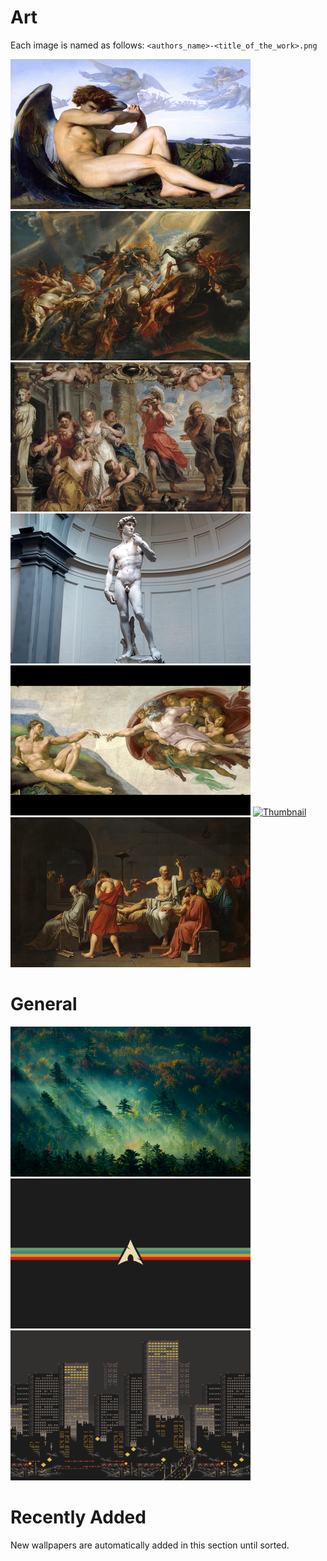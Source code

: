 # Art
Each image is named as follows: `<authors_name>-<title_of_the_work>.png`

[![Thumbnail](./thumbnails/art/alexandre_cabanel-fallen_angel.png)](./art/alexandre_cabanel-fallen_angel.png)
[![Thumbnail](./thumbnails/art/paul_rubens-the_fall_of_phaeton.png)](./art/paul_rubens-the_fall_of_phaeton.png)
[![Thumbnail](./thumbnails/art/paul_rubens-achilles_discovered_by_ulysses.png)](./art/paul_rubens-achilles_discovered_by_ulysses.png)
[![Thumbnail](./thumbnails/art/michelangelo-david.png)](./art/michelangelo-david.png)
[![Thumbnail](./thumbnails/art/michelangelo-the_creation_of_adam.png)](./art/michelangelo-the_creation_of_adam.png)
[![Thumbnail](./thumbnail/art/pieter_bruegel-the_tower_of_babel.png)](./art/pieter_bruegel-the_tower_of_babel.png)
[![Thumbnail](./thumbnails/art/david-the_death_of_socrates.png)](./art/david-the_death_of_socrates.png)

# General
[![Thumbnail](./thumbnails/general/001.png)](./general/001.png)
[![Thumbnail](./thumbnails/general/002.png)](./general/002.png)
[![Thumbnail](./thumbnails/general/003.png)](./general/003.png)

# Recently Added
New wallpapers are automatically added in this section until sorted.<br/>
